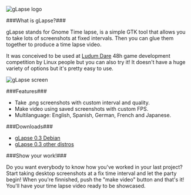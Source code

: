 ![gLapse logo](https://raw.github.com/siondream/glapse/master/web/glapse-logo.redimensionado.png)

###What is gLapse?###

gLapse stands for Gnome Time lapse, is a simple GTK tool that allows you to take lots of screenshots
at fixed intervals. Then you can glue them together to produce a time lapse video.

It was conceived to be used at [Ludum Dare](http://ludumdare.com/compo/) 48h game development competition
by Linux people but you can also try it! It doesn't have a huge variety of options but it's pretty easy to use.

![gLapse screen](https://raw.github.com/siondream/glapse/master/web/glapse-02.png)

###Features###

* Take .png screenshots with custom interval and quality.
* Make video using saved screenshots with custom FPS.
* Multilanguage: English, Spanish, German, French and Japanese.

###Downloads###

* [gLapse 0.3 Debian](https://github.com/downloads/siondream/glapse/glapse_0.3_all.deb)
* [gLapse 0.3 other distros](https://github.com/downloads/siondream/glapse/glapse-0.3.tar.gz)

###Show your work!###

Do you want everybody to know how you've worked in your last project? Start taking
desktop screenshots at a fix time interval and let the party begin! When you're finnished,
push the "make video" button and that's it! You'll have your time lapse video ready to be showcased.